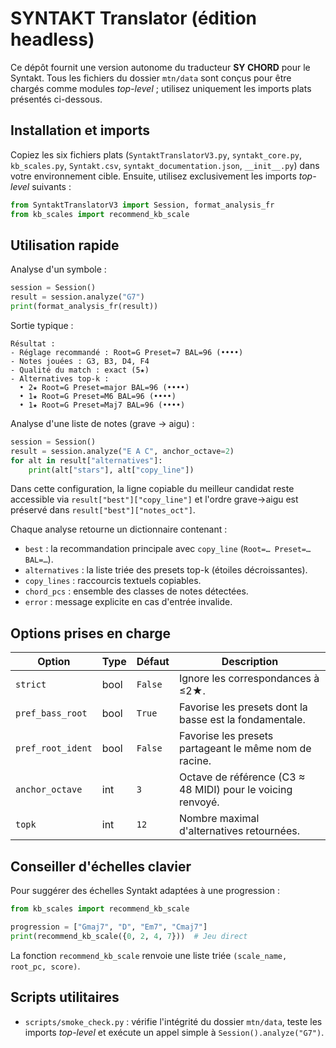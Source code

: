 # SYNTAKT Translator (édition headless)

Ce dépôt fournit une version autonome du traducteur **SY CHORD** pour le Syntakt.
Tous les fichiers du dossier `mtn/data` sont conçus pour être chargés comme modules
*top-level* ; utilisez uniquement les imports plats présentés ci-dessous.

## Installation et imports

Copiez les six fichiers plats (`SyntaktTranslatorV3.py`, `syntakt_core.py`,
`kb_scales.py`, `Syntakt.csv`, `syntakt_documentation.json`, `__init__.py`) dans
votre environnement cible. Ensuite, utilisez exclusivement les imports
*top-level* suivants :

```python
from SyntaktTranslatorV3 import Session, format_analysis_fr
from kb_scales import recommend_kb_scale
```

## Utilisation rapide

Analyse d'un symbole :

```python
session = Session()
result = session.analyze("G7")
print(format_analysis_fr(result))
```

Sortie typique :

```
Résultat :
- Réglage recommandé : Root=G Preset=7 BAL=96 (••••)
- Notes jouées : G3, B3, D4, F4
- Qualité du match : exact (5★)
- Alternatives top-k :
  • 2★ Root=G Preset=major BAL=96 (••••)
  • 1★ Root=G Preset=M6 BAL=96 (••••)
  • 1★ Root=G Preset=Maj7 BAL=96 (••••)
```

Analyse d'une liste de notes (grave → aigu) :

```python
session = Session()
result = session.analyze("E A C", anchor_octave=2)
for alt in result["alternatives"]:
    print(alt["stars"], alt["copy_line"])
```

Dans cette configuration, la ligne copiable du meilleur candidat reste accessible
via `result["best"]["copy_line"]` et l'ordre grave→aigu est préservé dans
`result["best"]["notes_oct"]`.

Chaque analyse retourne un dictionnaire contenant :

- `best` : la recommandation principale avec `copy_line` (`Root=… Preset=… BAL=…`).
- `alternatives` : la liste triée des presets top-k (étoiles décroissantes).
- `copy_lines` : raccourcis textuels copiables.
- `chord_pcs` : ensemble des classes de notes détectées.
- `error` : message explicite en cas d'entrée invalide.

## Options prises en charge

| Option             | Type  | Défaut | Description |
|--------------------|-------|--------|-------------|
| `strict`           | bool  | `False`| Ignore les correspondances à ≤2★. |
| `pref_bass_root`   | bool  | `True` | Favorise les presets dont la basse est la fondamentale. |
| `pref_root_ident`  | bool  | `False`| Favorise les presets partageant le même nom de racine. |
| `anchor_octave`    | int   | `3`    | Octave de référence (C3 ≈ 48 MIDI) pour le voicing renvoyé. |
| `topk`             | int   | `12`   | Nombre maximal d'alternatives retournées. |

## Conseiller d'échelles clavier

Pour suggérer des échelles Syntakt adaptées à une progression :

```python
from kb_scales import recommend_kb_scale

progression = ["Gmaj7", "D", "Em7", "Cmaj7"]
print(recommend_kb_scale({0, 2, 4, 7}))  # Jeu direct
```

La fonction `recommend_kb_scale` renvoie une liste triée `(scale_name, root_pc, score)`.

## Scripts utilitaires

- `scripts/smoke_check.py` : vérifie l'intégrité du dossier `mtn/data`, teste les
  imports *top-level* et exécute un appel simple à `Session().analyze("G7")`.
